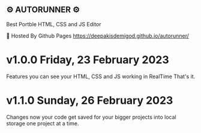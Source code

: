 ##          ⚙️   AUTORUNNER   ⚙️

Best Portble HTML, CSS and JS Editor

🛑 Hosted By Github Pages
 https://deepakisdemigod.github.io/autorunner/

# v1.0.0 Friday, 23 February 2023
Features
you can see your HTML, CSS and JS working in RealTime That's it.


# v1.1.0 Sunday, 26 February 2023 
Changes
now your code get saved for your bigger projects into local storage one project at a time.

